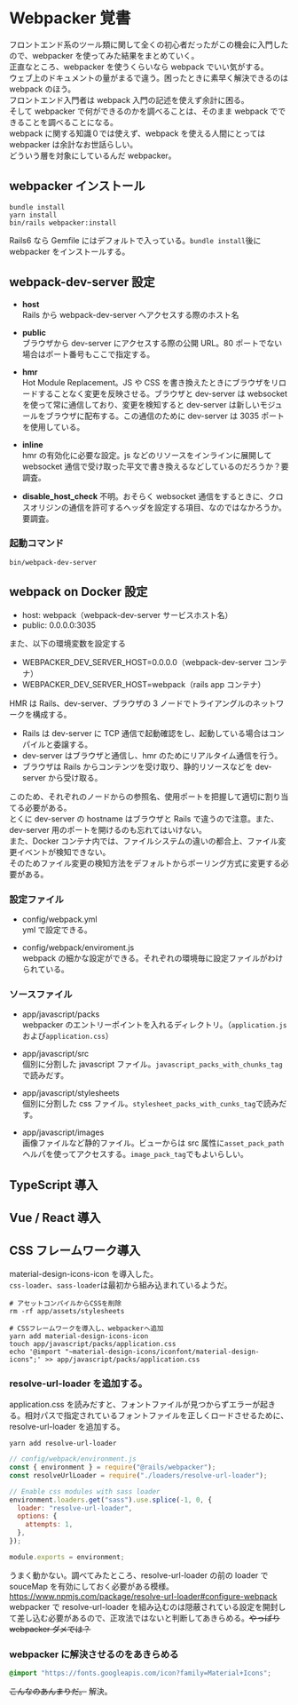 # Webpacker 覚書

フロントエンド系のツール類に関して全くの初心者だったがこの機会に入門したので、webpacker を使ってみた結果をまとめていく。  
正直なところ、webpacker を使うくらいなら webpack でいい気がする。  
ウェブ上のドキュメントの量がまるで違う。困ったときに素早く解決できるのは webpack のほう。  
フロントエンド入門者は webpack 入門の記述を使えず余計に困る。  
そして webpacker で何ができるのかを調べることは、そのまま webpack でできることを調べることになる。  
webpack に関する知識０では使えず、webpack を使える人間にとっては webpacker は余計なお世話らしい。  
どういう層を対象にしているんだ webpacker。

## webpacker インストール

```shell
bundle install
yarn install
bin/rails webpacker:install
```

Rails6 なら Gemfile にはデフォルトで入っている。`bundle install`後に webpacker をインストールする。

## webpack-dev-server 設定

- **host**  
  Rails から webpack-dev-server へアクセスする際のホスト名

- **public**  
  ブラウザから dev-server にアクセスする際の公開 URL。80 ポートでない場合はポート番号もここで指定する。

- **hmr**  
  Hot Module Replacement。JS や CSS を書き換えたときにブラウザをリロードすることなく変更を反映させる。ブラウザと dev-server は websocket を使って常に通信しており、変更を検知すると dev-server は新しいモジュールをブラウザに配布する。この通信のために dev-server は 3035 ポートを使用している。

- **inline**  
  hmr の有効化に必要な設定。js などのリソースをインラインに展開して websocket 通信で受け取った平文で書き換えるなどしているのだろうか？要調査。

- **disable_host_check**
  不明。おそらく websocket 通信をするときに、クロスオリジンの通信を許可するヘッダを設定する項目、なのではなかろうか。要調査。

### 起動コマンド

```shell
bin/webpack-dev-server
```

## webpack on Docker 設定

- host: webpack（webpack-dev-server サービスホスト名）
- public: 0.0.0.0:3035

また、以下の環境変数を設定する

- WEBPACKER_DEV_SERVER_HOST=0.0.0.0（webpack-dev-server コンテナ）
- WEBPACKER_DEV_SERVER_HOST=webpack（rails app コンテナ）

HMR は Rails、dev-server、ブラウザの 3 ノードでトライアングルのネットワークを構成する。

- Rails は dev-server に TCP 通信で起動確認をし、起動している場合はコンパイルと委譲する。
- dev-server はブラウザと通信し、hmr のためにリアルタイム通信を行う。
- ブラウザは Rails からコンテンツを受け取り、静的リソースなどを dev-server から受け取る。

このため、それぞれのノードからの参照名、使用ポートを把握して適切に割り当てる必要がある。  
とくに dev-server の hostname はブラウザと Rails で違うので注意。また、dev-server 用のポートを開けるのも忘れてはいけない。  
また、Docker コンテナ内では、ファイルシステムの違いの都合上、ファイル変更イベントが検知できない。  
そのためファイル変更の検知方法をデフォルトからポーリング方式に変更する必要がある。

### 設定ファイル

- config/webpack.yml  
  yml で設定できる。

- config/webpack/enviroment.js  
  webpack の細かな設定ができる。それぞれの環境毎に設定ファイルがわけられている。

### ソースファイル

- app/javascript/packs  
   webpacker のエントリーポイントを入れるディレクトリ。（`application.js`および`application.css`）

- app/javascript/src  
  個別に分割した javascript ファイル。`javascript_packs_with_chunks_tag`で読みだす。

- app/javascript/stylesheets  
  個別に分割した css ファイル。`stylesheet_packs_with_cunks_tag`で読みだす。

- app/javascript/images  
  画像ファイルなど静的ファイル。ビューからは src 属性に`asset_pack_path`ヘルパを使ってアクセスする。`image_pack_tag`でもよいらしい。

## TypeScript 導入

## Vue / React 導入

## CSS フレームワーク導入

material-design-icons-icon を導入した。  
`css-loader`、`sass-loader`は最初から組み込まれているようだ。

```shell
# アセットコンパイルからCSSを削除
rm -rf app/assets/stylesheets

# CSSフレームワークを導入し、webpackerへ追加
yarn add material-design-icons-icon
touch app/javascript/packs/application.css
echo '@import "~material-design-icons/iconfont/material-design-icons";' >> app/javascript/packs/application.css
```

### resolve-url-loader を追加する。

application.css を読みだすと、フォントファイルが見つからずエラーが起きる。相対パスで指定されているフォントファイルを正しくロードさせるために、resolve-url-loader を追加する。

```shell
yarn add resolve-url-loader
```

```javascript
// config/webpack/environment.js
const { environment } = require("@rails/webpacker");
const resolveUrlLoader = require("./loaders/resolve-url-loader");

// Enable css modules with sass loader
environment.loaders.get("sass").use.splice(-1, 0, {
  loader: "resolve-url-loader",
  options: {
    attempts: 1,
  },
});

module.exports = environment;
```

うまく動かない。調べてみたところ、resolve-url-loader の前の loader で souceMap を有効にしておく必要がある模様。  
<https://www.npmjs.com/package/resolve-url-loader#configure-webpack>  
webpacker で resolve-url-loader を組み込むのは隠蔽されている設定を開封して差し込む必要があるので、正攻法ではないと判断してあきらめる。~~やっぱり webpacker ダメでは？~~

### webpacker に解決させるのをあきらめる

```css
@import "https://fonts.googleapis.com/icon?family=Material+Icons";
```

~~こんなのあんまりだ。~~
解決。
